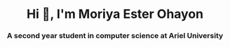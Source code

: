 <h1 align="center">Hi 👋, I'm Moriya Ester Ohayon</h1>
<h3 align="center">A second year student in computer science at Ariel University</h3>

<!--
**MoriyaEster/MoriyaEster** is a ✨ _special_ ✨ repository because its `README.md` (this file) appears on your GitHub profile.

Here are some ideas to get you started:

- 🔭 I teach at the Cyber Education Center in the Mamriot program
- 📫 How to reach me **moriyaeo100@gmail.com**

-->
